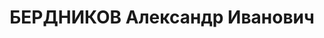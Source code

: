 ---
title: БЕРДНИКОВ Александр Иванович
description: 'родился в 1883 - умер в 1959, в 1905 - 1920 член Союза социалистов-революционеров-максималистов,
  с 1920 член РКП(б)

  Послужной список

  1906\t арестован

  1918 - 1920\t кандидат в члены, член ВЦИК

  22.6.1923 - 2.1924\t заместитель заведующего Агитационно-пропагандистским отделом
  ЦК РКП(б)

  6.1923 - 2.1924\t заведующий Подотделом печати Агитационно-пропагандистского отдела
  ЦК РКП(б)

  \t в Редакционно-издательском подотделе ВЦИК

  7.1923 - 9.1924\t член коллегии Главного управления по делам литературы и издательств
  Народного комиссариата просвещения РСФСР

  03.09.1924\t заместитель заведующего Отделом печати ЦК РКП(б)

  1924\t заместитель заведующего Государственным издательством 

  1925 - \t председатель Всесоюзного комитета по делам печати 

  \t член Института советского строительства 

  4.1927 - \t заведующий Культурным отделом Радиопередачи '
---